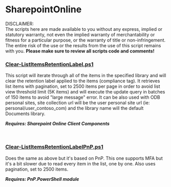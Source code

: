 # SharepointOnline

DISCLAIMER:  
The scripts here are made available to you without any express, implied or statutory warranty,
not even the implied warranty of merchantability or fitness for a particular purpose, or the
warranty of title or non-infringement. The entire risk of the use or the results from the use
of this script remains with you. **Please make sure to review all scripts code and comments!**

### [Clear-ListItemsRetentionLabel.ps1](SharepointOnline/Clear-ListItemsRetentionLabel.ps1)

This script will iterate through all of the items in the specified library and will clear the
retention label applied to the items (compliance tag). It retrieves list items with pagination,
set to 2500 items per page in order to avoid list view threshold limit (5K items) and will
execute the update query in batches of 150 items to avoid "large message" error.
It can be also used with ODB personal sites, site collection url will be the user personal site
url (ie: personal/user_contoso_com) and the library name will the default Documents library.

***Requires: Sharepoint Online Client Components***

<br />

### [Clear-ListItemsRetentionLabelPnP.ps1](SharepointOnline/Clear-ListItemsRetentionLabelPnP.ps1)

Does the same as above but it's based on PnP. This one supports MFA but it's a bit slower due
to read every item in the list, one by one. Also uses pagination, set to 2500 items.

***Requires: PnP.PowerShell module***


